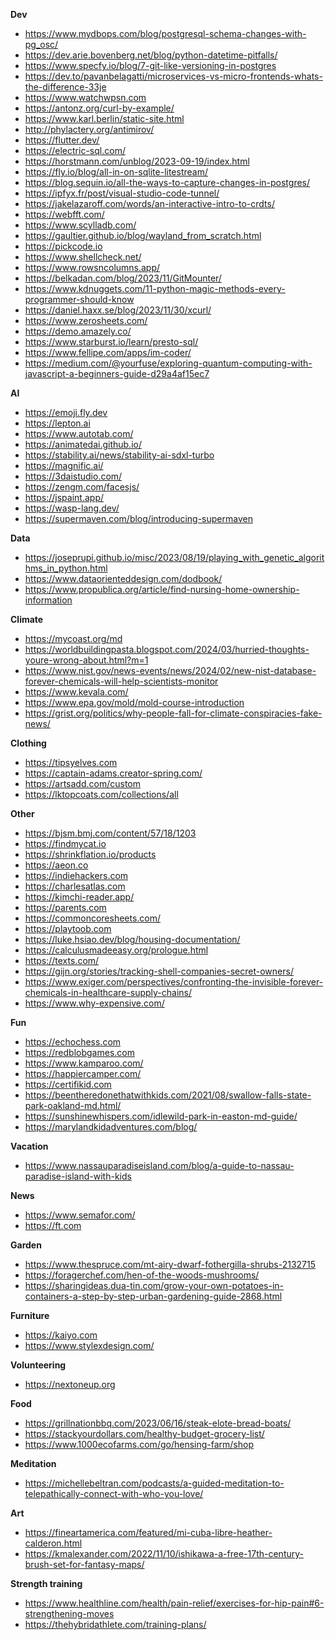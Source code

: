 **Dev**

* https://www.mydbops.com/blog/postgresql-schema-changes-with-pg_osc/
* https://dev.arie.bovenberg.net/blog/python-datetime-pitfalls/
* https://www.specfy.io/blog/7-git-like-versioning-in-postgres
* https://dev.to/pavanbelagatti/microservices-vs-micro-frontends-whats-the-difference-33je
* https://www.watchwpsn.com
* https://antonz.org/curl-by-example/
* https://www.karl.berlin/static-site.html
* http://phylactery.org/antimirov/
* https://flutter.dev/
* https://electric-sql.com/
* https://horstmann.com/unblog/2023-09-19/index.html
* https://fly.io/blog/all-in-on-sqlite-litestream/
* https://blog.sequin.io/all-the-ways-to-capture-changes-in-postgres/
* https://ipfyx.fr/post/visual-studio-code-tunnel/
* https://jakelazaroff.com/words/an-interactive-intro-to-crdts/
* https://webfft.com/
* https://www.scylladb.com/
* https://gaultier.github.io/blog/wayland_from_scratch.html
* https://pickcode.io
* https://www.shellcheck.net/
* https://www.rowsncolumns.app/
* https://belkadan.com/blog/2023/11/GitMounter/
* https://www.kdnuggets.com/11-python-magic-methods-every-programmer-should-know
* https://daniel.haxx.se/blog/2023/11/30/xcurl/
* https://www.zerosheets.com/
* https://demo.amazely.co/
* https://www.starburst.io/learn/presto-sql/
* https://www.fellipe.com/apps/im-coder/
* https://medium.com/@yourfuse/exploring-quantum-computing-with-javascript-a-beginners-guide-d29a4af15ec7

**AI**
* https://emoji.fly.dev
* https://lepton.ai
* https://www.autotab.com/
* https://animatedai.github.io/
* https://stability.ai/news/stability-ai-sdxl-turbo
* https://magnific.ai/
* https://3daistudio.com/
* https://zengm.com/facesjs/
* https://jspaint.app/
* https://wasp-lang.dev/
* https://supermaven.com/blog/introducing-supermaven

**Data**
* https://joseprupi.github.io/misc/2023/08/19/playing_with_genetic_algorithms_in_python.html
* https://www.dataorienteddesign.com/dodbook/
* https://www.propublica.org/article/find-nursing-home-ownership-information

**Climate**
* https://mycoast.org/md
* https://worldbuildingpasta.blogspot.com/2024/03/hurried-thoughts-youre-wrong-about.html?m=1
* https://www.nist.gov/news-events/news/2024/02/new-nist-database-forever-chemicals-will-help-scientists-monitor
* https://www.kevala.com/
* https://www.epa.gov/mold/mold-course-introduction
* https://grist.org/politics/why-people-fall-for-climate-conspiracies-fake-news/

**Clothing**
* https://tipsyelves.com
* https://captain-adams.creator-spring.com/
* https://artsadd.com/custom
* https://lktopcoats.com/collections/all

**Other**
* https://bjsm.bmj.com/content/57/18/1203
* https://findmycat.io
* https://shrinkflation.io/products
* https://aeon.co
* https://indiehackers.com
* https://charlesatlas.com
* https://kimchi-reader.app/
* https://parents.com
* https://commoncoresheets.com/
* https://playtoob.com
* https://luke.hsiao.dev/blog/housing-documentation/
* https://calculusmadeeasy.org/prologue.html
* https://texts.com/
* https://gijn.org/stories/tracking-shell-companies-secret-owners/
* https://www.exiger.com/perspectives/confronting-the-invisible-forever-chemicals-in-healthcare-supply-chains/
* https://www.why-expensive.com/

**Fun**
* https://echochess.com
* https://redblobgames.com
* https://www.kamparoo.com/
* https://happiercamper.com/
* https://certifikid.com
* https://beentheredonethatwithkids.com/2021/08/swallow-falls-state-park-oakland-md.html/
* https://sunshinewhispers.com/idlewild-park-in-easton-md-guide/
* https://marylandkidadventures.com/blog/

**Vacation**
* https://www.nassauparadiseisland.com/blog/a-guide-to-nassau-paradise-island-with-kids

**News**
* https://www.semafor.com/
* https://ft.com

**Garden**
* https://www.thespruce.com/mt-airy-dwarf-fothergilla-shrubs-2132715
* https://foragerchef.com/hen-of-the-woods-mushrooms/
* https://sharingideas.dua-tin.com/grow-your-own-potatoes-in-containers-a-step-by-step-urban-gardening-guide-2868.html

**Furniture**
* https://kaiyo.com
* https://www.stylexdesign.com/

**Volunteering**
* https://nextoneup.org

**Food**
* https://grillnationbbq.com/2023/06/16/steak-elote-bread-boats/
* https://stackyourdollars.com/healthy-budget-grocery-list/
* https://www.1000ecofarms.com/go/hensing-farm/shop

**Meditation**
* https://michellebeltran.com/podcasts/a-guided-meditation-to-telepathically-connect-with-who-you-love/

**Art**
* https://fineartamerica.com/featured/mi-cuba-libre-heather-calderon.html
* https://kmalexander.com/2022/11/10/ishikawa-a-free-17th-century-brush-set-for-fantasy-maps/

**Strength training**
* https://www.healthline.com/health/pain-relief/exercises-for-hip-pain#6-strengthening-moves
* https://thehybridathlete.com/training-plans/





